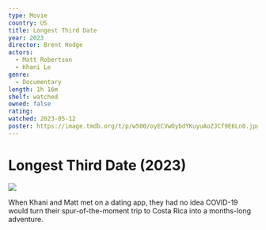 ```yaml
---
type: Movie
country: US
title: Longest Third Date
year: 2023
director: Brent Hodge
actors:
  - Matt Robertson
  - Khani Le
genre:
  - Documentary
length: 1h 16m
shelf: watched
owned: false
rating:
watched: 2023-05-12
poster: https://image.tmdb.org/t/p/w500/oyECVwOybdYKuyuAoZJCf9E6Ln0.jpg
---
```


# Longest Third Date (2023)

![](https://image.tmdb.org/t/p/w500/oyECVwOybdYKuyuAoZJCf9E6Ln0.jpg)

When Khani and Matt met on a dating app, they had no idea COVID-19 would turn their spur-of-the-moment trip to Costa Rica into a months-long adventure.